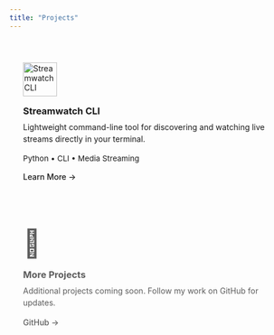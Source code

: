 ```yaml
---
title: "Projects"
---
```


<div class="projects-grid">

<div class="project-card">
  <img src="https://snowballons.github.io/streamwatch-cli/assets/logo.png" alt="Streamwatch CLI" class="project-thumbnail">
  <h3>Streamwatch CLI</h3>
  <p>Lightweight command-line tool for discovering and watching live streams directly in your terminal.</p>
  <div class="project-tech">Python • CLI • Media Streaming</div>
  <a href="/projects/streamwatch-cli/" class="project-link">Learn More →</a>
</div>

<div class="project-card coming-soon">
  <div class="project-placeholder">🚧</div>
  <h3>More Projects</h3>
  <p>Additional projects coming soon. Follow my work on GitHub for updates.</p>
  <a href="https://github.com/snowballons" class="project-link">GitHub →</a>
</div>

</div>

<style>
.projects-grid {
  display: grid;
  grid-template-columns: repeat(auto-fit, minmax(300px, 1fr));
  gap: 2rem;
  margin: 2rem 0;
}

.project-card {
  border: 1px solid var(--border);
  border-radius: 8px;
  padding: 1.5rem;
  background: var(--entry);
  transition: transform 0.2s ease;
}

.project-card:hover {
  transform: translateY(-2px);
  box-shadow: 0 4px 12px rgba(0,0,0,0.1);
}

.project-thumbnail {
  width: 60px;
  height: 60px;
  object-fit: contain;
  margin-bottom: 1rem;
}

.project-placeholder {
  font-size: 3rem;
  margin-bottom: 1rem;
}

.project-card h3 {
  margin: 0 0 0.5rem 0;
  color: var(--primary);
}

.project-card p {
  margin: 0 0 1rem 0;
  color: var(--secondary);
  line-height: 1.5;
}

.project-tech {
  font-size: 0.85rem;
  color: var(--tertiary);
  margin-bottom: 1rem;
}

.project-link {
  color: var(--primary);
  text-decoration: none;
  font-weight: 500;
}

.project-link:hover {
  text-decoration: underline;
}

.coming-soon {
  opacity: 0.7;
}
</style>
